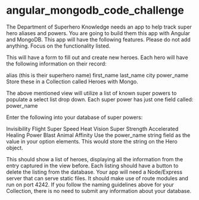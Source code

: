 # angular_mongodb_code_challenge

The Department of Superhero Knowledge needs an app to help track super hero aliases and powers. You are going to build them this app with Angular and MongoDB. This app will have the following features. Please do not add anything. Focus on the functionality listed.

This will have a form to fill out and create new heroes. Each hero will have the following information on their record:

alias (this is their superhero name)
first_name
last_name
city
power_name
Store these in a Collection called Heroes with Mongo.

The above mentioned view will utilize a list of known super powers to populate a select list drop down. Each super power has just one field called: power_name

Enter the following into your database of super powers:

Invisibility
Flight
Super Speed
Heat Vision
Super Strength
Accelerated Healing
Power Blast
Animal Affinity
Use the power_name string field as the value in your option elements. This would store the string on the Hero object.


This should show a list of heroes, displaying all the information from the entry captured in the view before. Each listing should have a button to delete the listing from the database. Your app will need a Node/Express server that can serve static files. It should make use of route modules and run on port 4242. If you follow the naming guidelines above for your Collection, there is no need to submit any information about your database.

